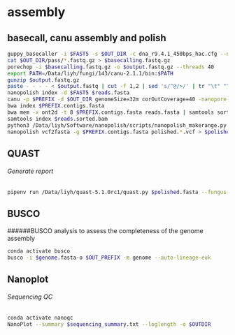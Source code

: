 # assembly
## basecall, canu assembly and polish
```bash
guppy_basecaller -i $FAST5 -s $OUT_DIR -c dna_r9.4.1_450bps_hac.cfg --num_callers 1 --gpu_runners_per_device 12 --compress_fastq -x 'auto'
cat $OUT_DIR/pass/*.fastq.gz > $basecalling.fastq.gz
porechop -i $basecalling.fastq.gz -o $output.fastq.gz --threads 40
export PATH=/Data/liyh/fungi/143/canu-2.1.1/bin:$PATH
gunzip $output.fastq.gz
paste - - - - < $output.fastq | cut -f 1,2 | sed 's/^@/>/' | tr "\t" "\n" > $reads.fasta
nanopolish index -d $FAST5 $reads.fasta 
canu -p $PREFIX -d $OUT_DIR genomeSize=32m corOutCoverage=40 -nanopore-raw $reads.fasta
bwa index $PREFIX.contigs.fasta
bwa mem -x ont2d -t 8 $PREFIX.contigs.fasta reads.fasta | samtools sort -o $reads.sorted.bam -T $reads.tmp
samtools index $reads.sorted.bam
python3 /Data/liyh/Software/nanopolish/scripts/nanopolish_makerange.py $PREFIX.contigs.fasta | parallel --results $nanopolish.results -P 8 nanopolish variants --consensus -o polished.{1}.vcf -w {1} -r $reads.fasta -b $reads.sorted.bam -g $PREFIX.contigs.fasta -t 4 --min-candidate-frequency 0.1
nanopolish vcf2fasta -g $PREFIX.contigs.fasta polished.*.vcf > $polished.fasta
```

## QUAST
###### Generate report
```bash
pipenv run /Data/liyh/quast-5.1.0rc1/quast.py $polished.fasta --fungus -t 8 -o $polished_output
```

## BUSCO
######BUSCO analysis to assess the completeness of the genome assembly
```bash
conda activate busco
busco -i $genome.fasta-o $OUT_PREFIX -m genome --auto-lineage-euk
```

## Nanoplot
###### Sequencing QC
```bash
conda activate nanoqc
NanoPlot --summary $sequencing_summary.txt --loglength -o $OUTDIR
```

